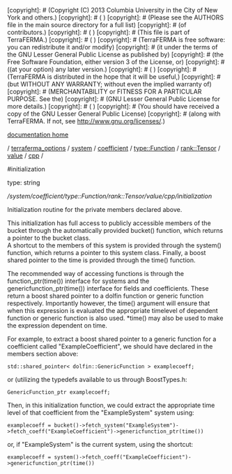 [copyright]: # (Copyright (C) 2013 Columbia University in the City of New York and others.)
[copyright]: # ( )
[copyright]: # (Please see the AUTHORS file in the main source directory for a full list)
[copyright]: # (of contributors.)
[copyright]: # ( )
[copyright]: # (This file is part of TerraFERMA.)
[copyright]: # ( )
[copyright]: # (TerraFERMA is free software: you can redistribute it and/or modify)
[copyright]: # (it under the terms of the GNU Lesser General Public License as published by)
[copyright]: # (the Free Software Foundation, either version 3 of the License, or)
[copyright]: # ((at your option) any later version.)
[copyright]: # ( )
[copyright]: # (TerraFERMA is distributed in the hope that it will be useful,)
[copyright]: # (but WITHOUT ANY WARRANTY; without even the implied warranty of)
[copyright]: # (MERCHANTABILITY or FITNESS FOR A PARTICULAR PURPOSE. See the)
[copyright]: # (GNU Lesser General Public License for more details.)
[copyright]: # ( )
[copyright]: # (You should have received a copy of the GNU Lesser General Public License)
[copyright]: # (along with TerraFERMA. If not, see <http://www.gnu.org/licenses/>.)

[documentation home](https://github.com/terraferma/terraferma/wiki/Documentation)

/ [terraferma_options](../../../../../../../terraferma_options.md) / [system](../../../../../../system.md) / [coefficient](../../../../../coefficient.md) / [type::Function](../../../../type__Function.md) / [rank::Tensor](../../../rank__Tensor.md) / [value](../../value.md) / [cpp](../cpp.md) /

#initialization

type: string

*/system/coefficient/type::Function/rank::Tensor/value/cpp/initialization*

Initialization routine for the private members declared above.

This initialization has full access to publicly accessible members of the bucket through
the automatically provided bucket() function, which returns a pointer to the bucket class.  
A shortcut to the members of this system is provided through the system() function, which 
returns a pointer to this system class.  Finally, a boost shared pointer to the time is
provided through the time() function.

The recommended way of accessing functions is through the function_ptr(time()) interface for
systems and the genericfunction_ptr(time()) interface for fields and coefficients.  These return
a boost shared pointer to a dolfin function or generic function respectively.  Importantly however,
the time() argument will ensure that when this expression is evaluated the appropriate timelevel of 
dependent function or generic function is also used. *time() may also be used to make the expression
dependent on time.

For example, to extract a boost shared pointer to a generic function for a coefficient called 
"ExampleCoefficient", we should have declared in the members section above:

    std::shared_pointer< dolfin::GenericFunction > examplecoeff;

or (utilizing the typedefs available to us through BoostTypes.h:

    GenericFunction_ptr examplecoeff;

Then, in this initialization function, we could extract the appropriate time level of that 
coefficient from the "ExampleSystem" system using:

    examplecoeff = bucket()->fetch_system("ExampleSystem")->fetch_coeff("ExampleCoefficient")->genericfunction_ptr(time())

or, if "ExampleSystem" is the current system, using the shortcut:

    examplecoeff = system()->fetch_coeff("ExampleCoefficient")->genericfunction_ptr(time())

[autogenerated]: # (This file was automatically generated from the schema file:/home/cwilson/repos/github/TerraFERMA/TerraFERMA/buckettools/schemas/function.rng.)

